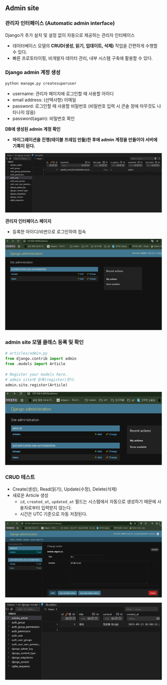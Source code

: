 ## Admin site

### 관리자 인터페이스 (Automatic admin interface)

Django가 추가 설치 및 설정 없이 자동으로 제공하는 관리자 인터페이스

- 데이터베이스 모델의 **CRUD(생성, 읽기, 업데이트, 삭제)** 작업을 간편하게 수행할 수 있다.
- 빠른 프로토타이핑, 비개발자 데이터 관리, 내부 시스템 구축에 활용할 수 있다.

### Django admin 계정 생성

```bash
python manage.py createsuperuser
```

- username: 관리자 페이지에 로그인할 때 사용할 아이디
- email address: (선택사항) 이메일
- password: 로그인할 때 사용할 비밀번호 (비밀번호 입력 시 콘솔 창에 아무것도 나타나지 않음)
- password(again): 비밀번호 확인

**DB에 생성된 admin 계정 확인**

- **마이그레이션을 진행(테이블 프레임 만듦)한 후에 admin 계정을 만들어야 서버에 기록이 된다.**

![auth_user 등록](../images/admin_1.png)

**관리자 인터페이스 페이지**

- 등록한 아이디/비번으로 로그인하여 접속

![로그인 후 화면](../images/admin_2.png)

### admin site 모델 클래스 등록 및 확인

```python
# articles/admin.py
from django.contrib import admin
from .models import Article

# Register your models here.
# admin site에 등록(register)한다.
admin.site.register(Article)
```

![모델 클래스 등록](../images/admin_3.png)

### CRUD 테스트

- Create(생성), Read(읽기), Update(수정), Delete(삭제)
- 새로운  Article 생성
    - `id`, `created_at`, `updated_at` 필드는 시스템에서 자동으로 생성하기 때문에 사용자로부터 입력받지 않는다.
    - 시간은 UTC 기준으로 자동 저장된다.

![데이터 추가](../images/admin_4.png)

![데이터 등록](../images/admin_5.png)